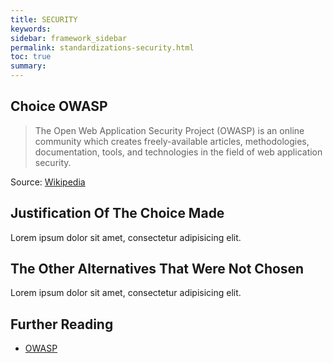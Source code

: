 ```yaml
---
title: SECURITY
keywords:
sidebar: framework_sidebar
permalink: standardizations-security.html
toc: true
summary:
---
```


## Choice OWASP
> The Open Web Application Security Project (OWASP) is an online community which creates freely-available articles, methodologies, documentation, tools, and technologies in the field of web application security.

Source: [Wikipedia](https://en.wikipedia.org/wiki/OWASP)

## Justification Of The Choice Made
Lorem ipsum dolor sit amet, consectetur adipisicing elit.

## The Other Alternatives That Were Not Chosen
Lorem ipsum dolor sit amet, consectetur adipisicing elit.

## Further Reading
* [OWASP](https://www.owasp.org)

